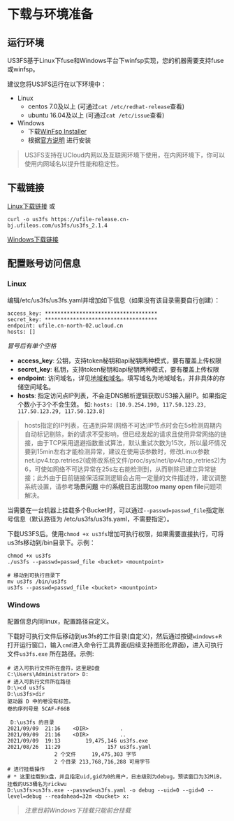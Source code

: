 # 下载与环境准备

## 运行环境

US3FS基于Linux下fuse和Windows平台下winfsp实现，您的机器需要支持fuse或winfsp。

建议您将US3FS运行在以下环境中：

* Linux
  * centos 7.0及以上 (可通过`cat /etc/redhat-release`查看)
  * ubuntu 16.04及以上 (可通过`cat /etc/issue`查看)
* Windows
  * 下载[WinFsp Installer](https://github.com/billziss-gh/winfsp/releases/download/v1.9/winfsp-1.9.21096.msi)
  * 根据[官方说明](http://www.secfs.net/winfsp/rel/) 进行安装

> US3FS支持在UCloud内网以及互联网环境下使用，在内网环境下，你可以使用内网域名以提升性能和稳定性。

## 下载链接

[Linux下载链接](https://ufile-release.cn-bj.ufileos.com/us3fs/us3fs_2.1.4) 或

```shell
curl -o us3fs https://ufile-release.cn-bj.ufileos.com/us3fs/us3fs_2.1.4
```

[Windows下载链接](https://ufile-release.cn-bj.ufileos.com/us3fs/us3fs.exe)

## 配置账号访问信息

### Linux

编辑/etc/us3fs/us3fs.yaml并增加如下信息（如果没有该目录需要自行创建）：

```
access_key: ************************************
secret_key: ************************************
endpoint: ufile.cn-north-02.ucloud.cn
hosts: []
```

*冒号后有单个空格*

* **access_key**: 公钥，支持token秘钥和api秘钥两种模式，要有覆盖上传权限
* **secret_key**: 私钥，支持token秘钥和api秘钥两种模式，要有覆盖上传权限
* **endpoint**: 访问域名，详见[地域和域名](https://docs.ucloud.cn/ufile/introduction/region)。填写域名为地域域名，并非具体的存储空间域名。
* **hosts**: 指定访问点IP列表，不会走DNS解析逻辑获取US3接入层IP。如果指定个数小于3个不会生效。 如: `hosts: [10.9.254.190, 117.50.123.23, 117.50.123.29, 117.50.123.8]`

> hosts指定的IP列表，在遇到异常(网络不可达)IP节点时会在5s检测周期内自动标记剔除，新的请求不受影响，但已经发起的请求且使用异常网络的链接，由于TCP采用退避指数重试算法，默认重试次数为15次，所以最坏情况要到15min左右才能检测异常，建议在使用该参数时，修改Linux参数net.ipv4.tcp.retries2(或修改系统文件/proc/sys/net/ipv4/tcp_retries2)为6，可使如网络不可达异常在25s左右能检测到，从而剔除已建立异常链接；此外由于目前链接保活探测逻辑会占用一定量的文件描述符，建议调整系统设置，请参考**场景问题** 中的**系统日志出现too many open file**问题项解决。

当需要在一台机器上挂载多个Bucket时，可以通过`--passwd=passwd_file`指定账号信息（默认路径为 /etc/us3fs/us3fs.yaml，不需要指定）。

下载US3FS后。使用`chmod +x us3fs`增加可执行权限，如果需要直接执行，可将us3fs移动到/bin目录下。示例：

```shell
chmod +x us3fs
./us3fs --passwd=passwd_file <bucket> <mountpoint>

# 移动到可执行目录下
mv us3fs /bin/us3fs
us3fs --passwd=passwd_file <bucket> <mountpoint>
```

### Windows

配置信息内同linux，配置路径自定义。

下载好可执行文件后移动到us3fs的工作目录(自定义)，然后通过按键`windows`+`R`打开运行窗口，输入`cmd`进入命令行工具界面(后续支持图形化界面)，进入可执行文件`us3fs.exe` 所在路径。示例:

```shell
# 进入可执行文件所在盘符，这里是D盘
C:\Users\Administrator> D:
# 进入可执行文件所在路径
D:\>cd us3fs
D:\us3fs>dir
驱动器 D 中的卷没有标签。
卷的序列号是 5CAF-F66B

 D:\us3fs 的目录
2021/09/09  21:16    <DIR>          .
2021/09/09  21:16    <DIR>          ..
2021/09/09  19:13        19,475,146 us3fs.exe
2021/08/26  11:29               157 us3fs.yaml
               2 个文件     19,475,303 字节
               2 个目录 213,768,716,288 可用字节
# 进行挂载操作
# * 这里挂载到x盘，并且指定uid,gid为0的用户，日志级别为debug，预读窗口为32MiB，挂载的US3桶名为rickwu
D:\us3fs>us3fs.exe --passwd=us3fs.yaml -o debug --uid=0 --gid=0 --level=debug --readahead=32m <bucket> x:

```

> *注意目前Windows下挂载只能前台挂载*



